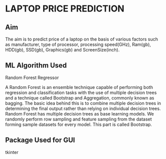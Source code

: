 # LAPTOP PRICE PREDICTION

## Aim

The aim is to predict price of a laptop on the basis of various factors such as manufacturer, type of processor, processing speed(GHz), Ram(gb), HDD(gb), SSD(gb), Graphics(gb) and ScreenSize(inch).

## ML Algorithm Used

Random Forest Regressor

A Random Forest is an ensemble technique capable of performing both regression and classification tasks with the use of multiple decision trees and a technique called Bootstrap and Aggregation, commonly known as bagging. The basic idea behind this is to combine multiple decision trees in determining the final output rather than relying on individual decision trees.
Random Forest has multiple decision trees as base learning models. We randomly perform row sampling and feature sampling from the dataset forming sample datasets for every model. This part is called Bootstrap.

## Package Used for GUI

tkinter

